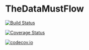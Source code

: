 # TheDataMustFlow

[![Build Status](https://travis-ci.org/ExpandingMan/TheDataMustFlow.jl.svg?branch=master)](https://travis-ci.org/ExpandingMan/TheDataMustFlow.jl)

[![Coverage Status](https://coveralls.io/repos/ExpandingMan/TheDataMustFlow.jl/badge.svg?branch=master&service=github)](https://coveralls.io/github/ExpandingMan/TheDataMustFlow.jl?branch=master)

[![codecov.io](http://codecov.io/github/ExpandingMan/TheDataMustFlow.jl/coverage.svg?branch=master)](http://codecov.io/github/ExpandingMan/TheDataMustFlow.jl?branch=master)
